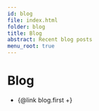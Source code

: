 ```yaml
---
id: blog
file: index.html
folder: blog
title: Blog
abstract: Recent blog posts
menu_root: true
---
```


# Blog

- {@link blog.first +}
